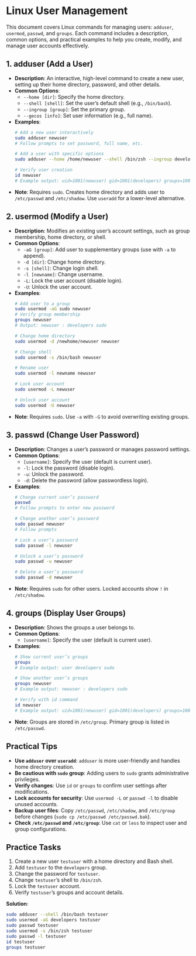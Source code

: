 # Linux User Management

This document covers Linux commands for managing users: `adduser`, `usermod`, `passwd`, and `groups`. Each command includes a description, common options, and practical examples to help you create, modify, and manage user accounts effectively.

## 1. adduser (Add a User)
- **Description**: An interactive, high-level command to create a new user, setting up their home directory, password, and other details.
- **Common Options**:
  - `--home [dir]`: Specify the home directory.
  - `--shell [shell]`: Set the user’s default shell (e.g., `/bin/bash`).
  - `--ingroup [group]`: Set the primary group.
  - `--gecos [info]`: Set user information (e.g., full name).
- **Examples**:
  ```bash
  # Add a new user interactively
  sudo adduser newuser
  # Follow prompts to set password, full name, etc.

  # Add a user with specific options
  sudo adduser --home /home/newuser --shell /bin/zsh --ingroup developers newuser

  # Verify user creation
  id newuser
  # Example output: uid=1001(newuser) gid=1001(developers) groups=1001(developers)
  ```
- **Note**: Requires `sudo`. Creates home directory and adds user to `/etc/passwd` and `/etc/shadow`. Use `useradd` for a lower-level alternative.

## 2. usermod (Modify a User)
- **Description**: Modifies an existing user’s account settings, such as group membership, home directory, or shell.
- **Common Options**:
  - `-aG [group]`: Add user to supplementary groups (use with `-a` to append).
  - `-d [dir]`: Change home directory.
  - `-s [shell]`: Change login shell.
  - `-l [newname]`: Change username.
  - `-L`: Lock the user account (disable login).
  - `-U`: Unlock the user account.
- **Examples**:
  ```bash
  # Add user to a group
  sudo usermod -aG sudo newuser
  # Verify group membership
  groups newuser
  # Output: newuser : developers sudo

  # Change home directory
  sudo usermod -d /newhome/newuser newuser

  # Change shell
  sudo usermod -s /bin/bash newuser

  # Rename user
  sudo usermod -l newname newuser

  # Lock user account
  sudo usermod -L newuser

  # Unlock user account
  sudo usermod -U newuser
  ```
- **Note**: Requires `sudo`. Use `-a` with `-G` to avoid overwriting existing groups.

## 3. passwd (Change User Password)
- **Description**: Changes a user’s password or manages password settings.
- **Common Options**:
  - `[username]`: Specify the user (default is current user).
  - `-l`: Lock the password (disable login).
  - `-u`: Unlock the password.
  - `-d`: Delete the password (allow passwordless login).
- **Examples**:
  ```bash
  # Change current user’s password
  passwd
  # Follow prompts to enter new password

  # Change another user’s password
  sudo passwd newuser
  # Follow prompts

  # Lock a user’s password
  sudo passwd -l newuser

  # Unlock a user’s password
  sudo passwd -u newuser

  # Delete a user’s password
  sudo passwd -d newuser
  ```
- **Note**: Requires `sudo` for other users. Locked accounts show `!` in `/etc/shadow`.

## 4. groups (Display User Groups)
- **Description**: Shows the groups a user belongs to.
- **Common Options**:
  - `[username]`: Specify the user (default is current user).
- **Examples**:
  ```bash
  # Show current user’s groups
  groups
  # Example output: user developers sudo

  # Show another user’s groups
  groups newuser
  # Example output: newuser : developers sudo

  # Verify with id command
  id newuser
  # Example output: uid=1001(newuser) gid=1001(developers) groups=1001(developers),27(sudo)
  ```
- **Note**: Groups are stored in `/etc/group`. Primary group is listed in `/etc/passwd`.

## Practical Tips
- **Use `adduser` over `useradd`**: `adduser` is more user-friendly and handles home directory creation.
- **Be cautious with `sudo` group**: Adding users to `sudo` grants administrative privileges.
- **Verify changes**: Use `id` or `groups` to confirm user settings after modifications.
- **Lock accounts for security**: Use `usermod -L` or `passwd -l` to disable unused accounts.
- **Backup user files**: Copy `/etc/passwd`, `/etc/shadow`, and `/etc/group` before changes (`sudo cp /etc/passwd /etc/passwd.bak`).
- **Check `/etc/passwd` and `/etc/group`**: Use `cat` or `less` to inspect user and group configurations.

## Practice Tasks
1. Create a new user `testuser` with a home directory and Bash shell.
2. Add `testuser` to the `developers` group.
3. Change the password for `testuser`.
4. Change `testuser`’s shell to `/bin/zsh`.
5. Lock the `testuser` account.
6. Verify `testuser`’s groups and account details.

**Solution**:
```bash
sudo adduser --shell /bin/bash testuser
sudo usermod -aG developers testuser
sudo passwd testuser
sudo usermod -s /bin/zsh testuser
sudo passwd -l testuser
id testuser
groups testuser
```
